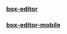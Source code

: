 ### [box-editor](https://lazyken.github.io/box-editor/)

<!-- ### [react-hook-cart-demo](https://lazyken.github.io/React-Hook-Cart-Demo/) -->

### [box-editor-mobile](https://lazyken.github.io/box-editor-mobile/)
